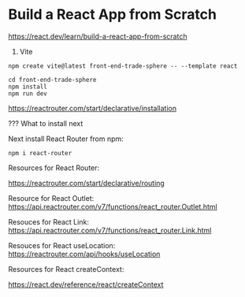 # Build a React App from Scratch

https://react.dev/learn/build-a-react-app-from-scratch


1. Vite 
```
npm create vite@latest front-end-trade-sphere -- --template react
```

```
cd front-end-trade-sphere
npm install
npm run dev
```


https://reactrouter.com/start/declarative/installation


??? What to install next

Next install React Router from npm:
```
npm i react-router
```

Resources for React Router:

https://reactrouter.com/start/declarative/routing

Resource for React Outlet:
https://api.reactrouter.com/v7/functions/react_router.Outlet.html


Resouces for React Link:
https://api.reactrouter.com/v7/functions/react_router.Link.html


Resouces for React useLocation:
https://reactrouter.com/api/hooks/useLocation


Resources for React createContext:

https://react.dev/reference/react/createContext
